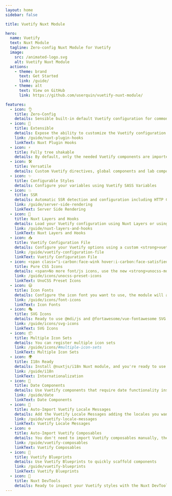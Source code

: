 ```yaml
---
layout: home
sidebar: false

title: Vuetify Nuxt Module

hero:
  name: Vuetify
  text: Nuxt Module
  tagline: Zero-config Nuxt Module for Vuetify
  image:
    src: /animated-logo.svg
    alt: Vuetify Nuxt Module
  actions:
    - theme: brand
      text: Get Started
      link: /guide/
    - theme: alt
      text: View on GitHub
      link: https://github.com/userquin/vuetify-nuxt-module/

features:
  - icon: 👌
    title: Zero-Config
    details: Sensible built-in default Vuetify configuration for common use cases
  - icon: 🔌
    title: Extensible
    details: Expose the ability to customize the Vuetify configuration via Nuxt Plugin Hooks
    link: /guide/nuxt-plugin-hooks
    linkText: Nuxt Plugin Hooks
  - icon: ⚡
    title: Fully tree shakable
    details: By default, only the needed Vuetify components are imported
  - icon: 🛠️
    title: Versatile
    details: Custom Vuetify directives, global components and lab components
  - icon: ✨
    title: Configurable Styles
    details: Configure your variables using Vuetify SASS Variables
  - icon: 💥
    title: SSR
    details: Automatic SSR detection and configuration including HTTP Client hints
    link: /guide/server-side-rendering
    linkText: Server Side Rendering
  - icon: 🔩
    title: Nuxt Layers and Hooks
    details: Load your Vuetify configuration using Nuxt Layers or using a custom module via custom Nuxt Hook
    link: /guide/nuxt-layers-and-hooks
    linkText: Nuxt Layers and Hooks
  - icon: 📥
    title: Vuetify Configuration File
    details: Configure your Vuetify options using a custom <strong>vuetify.config</strong> file, no dev server restart needed
    link: /guide/vuetify-configuration-file
    linkText: Vuetify Configuration File
  - icon: <span class="i-carbon:face-wink hover:i-carbon:face-satisfied"></span>
    title: Pure CSS Icons
    details: <span>No more font/js icons, use the new <strong>unocss-mdi</strong> icon set or build your own with UnoCSS Preset Icons</span>
    link: /guide/icons/unocss-preset-icons
    linkText: UnoCSS Preset Icons
  - icon: 😃
    title: Icon Fonts
    details: Configure the icon font you want to use, the module will automatically import it for you using CDN or local dependencies
    link: /guide/icons/font-icons
    linkText: Icon Fonts
  - icon: 🎭
    title: SVG Icons
    details: Ready to use @mdi/js and @fortawesome/vue-fontawesome SVG icons packs
    link: /guide/icons/svg-icons
    linkText: SVG Icons
  - icon: 📦
    title: Multiple Icon Sets
    details: You can register multiple icon sets
    link: /guide/icons/#multiple-icon-sets
    linkText: Multiple Icon Sets
  - icon: 🌍
    title: I18n Ready
    details: Install @nuxtjs/i18n Nuxt module, and you're ready to use Vuetify internationalization features
    link: /guide/i18n
    linkText: Internationalization
  - icon: 📆
    title: Date Components
    details: Use Vuetify components that require date functionality installing and configuring one of the @date-io adapters
    link: /guide/date
    linkText: Date Components
  - icon: 💬
    title: Auto-Import Vuetify Locale Messages
    details: Add the Vuetify Locale Messages adding the locales you want to use, no more imports needed
    link: /guide/vuetify-locale-messages
    linkText: Vuetify Locale Messages
  - icon: ⚙️
    title: Auto-Import Vuetify Composables
    details: You don't need to import Vuetify composables manually, they are automatically imported for you
    link: /guide/vuetify-composables
    linkText: Vuetify Composables
  - icon: 🎨
    title: Vuetify Blueprints
    details: Use Vuetify Blueprints to quickly scaffold components
    link: /guide/vuetify-blueprints
    linkText: Vuetify Blueprints
  - icon: 👀
    title: Nuxt DevTools
    details: Ready to inspect your Vuetify styles with the Nuxt DevTools inspector
---
```

